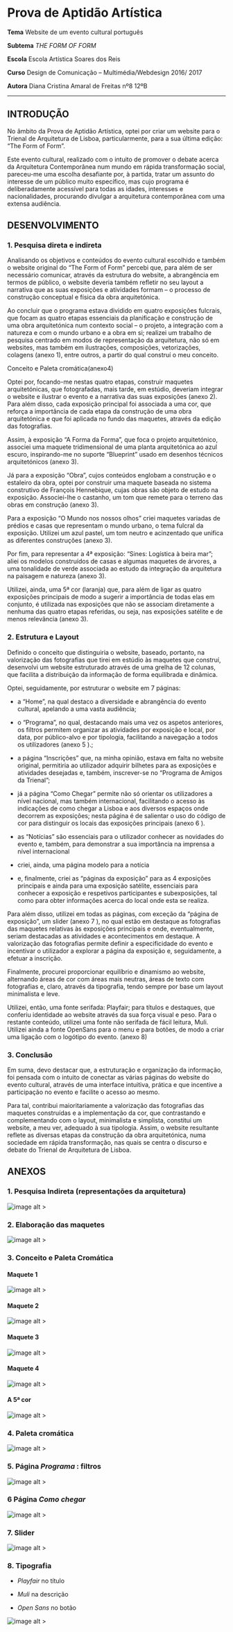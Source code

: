 # Prova de Aptidão Artística

<strong>Tema</strong> Website de um evento cultural português

<strong>Subtema</strong> *THE FORM OF FORM*

<strong>Escola</strong> Escola Artística Soares dos Reis

<strong>Curso</strong> Design de Comunicação – Multimédia/Webdesign 2016/ 2017

<strong>Autora</strong> Diana Cristina Amaral de Freitas nº8 12ºB

***

## INTRODUÇÃO

No âmbito da Prova de Aptidão Artística, optei por criar um website para o Trienal de
Arquitetura de Lisboa, particularmente, para a sua última edição: “The Form of Form”.

Este evento cultural, realizado com o intuito de promover o debate acerca da Arquitetura
Contemporânea num mundo em rápida transformação social, pareceu-me uma escolha
desafiante por, à partida, tratar um assunto do interesse de um público muito específico,
mas cujo programa é deliberadamente acessível para todas as idades, interesses e
nacionalidades, procurando divulgar a arquitetura contemporânea com uma extensa
audiência.

## DESENVOLVIMENTO

### 1. Pesquisa direta e indireta

Analisando os objetivos e conteúdos do evento cultural escolhido e também o website
original do “The Form of Form” percebi que, para além de ser necessário comunicar,
através da estrutura do website, a abrangência em termos de público, o website deveria
também refletir no seu layout a narrativa que as suas exposições e atividades formam – o
processo de construção conceptual e física da obra arquitetónica.

Ao concluir que o programa estava dividido em quatro exposições fulcrais, que focam as
quatro etapas essenciais da planificação e construção de uma obra arquitetónica num
contexto social – o projeto, a integração com a natureza e com o mundo urbano e a obra
em si; realizei um trabalho de pesquisa centrado em modos de representação da
arquitetura, não só em websites, mas também em ilustrações, composições, vetorizações,
colagens (anexo 1), entre outros, a partir do qual construí o meu conceito.

Conceito e Paleta cromática(anexo4)

Optei por, focando-me nestas quatro etapas, construir maquetes arquitetónicas, que
fotografadas, mais tarde, em estúdio, deveriam integrar o website e ilustrar o evento e a
narrativa das suas exposições (anexo 2). Para além disso, cada exposição principal foi
associada a uma cor, que reforça a importância de cada etapa da construção de uma
obra arquitetónica e que foi aplicada no fundo das maquetes, através da edição das
fotografias.

Assim, à exposição “A Forma da Forma”, que foca o projeto arquitetónico, associei uma
maquete tridimensional de uma planta arquitetónica ao azul escuro, inspirando-me no
suporte “Blueprint” usado em desenhos técnicos arquitetónicos (anexo 3).


Já para a exposição “Obra”, cujos conteúdos englobam a construção e o estaleiro da
obra, optei por construir uma maquete baseada no sistema construtivo de François
Hennebique, cujas obras são objeto de estudo na exposição. Associei-lhe o castanho, um
tom que remete para o terreno das obras em construção (anexo 3).

Para a exposição “O Mundo nos nossos olhos” criei maquetes variadas de prédios e
casas que representam o mundo urbano, o tema fulcral da exposição. Utilizei um azul
pastel, um tom neutro e acinzentado que unifica as diferentes construções (anexo 3).

Por fim, para representar a 4ª exposição: “Sines: Logística à beira mar”; aliei os modelos
construídos de casas e algumas maquetes de árvores, a uma tonalidade de verde
associada ao estudo da integração da arquitetura na paisagem e natureza (anexo 3).

Utilizei, ainda, uma 5ª cor (laranja) que, para além de ligar as quatro exposições principais
de modo a sugerir a importância de todas elas em conjunto, é utilizada nas exposições
que não se associam diretamente a nenhuma das quatro etapas referidas, ou seja, nas
exposições satélite e de menos relevância (anexo 3).

### 2. Estrutura e Layout

Definido o conceito que distinguiria o website, baseado, portanto, na valorização das
fotografias que tirei em estúdio às maquetes que construí, desenvolvi um website
estruturado através de uma grelha de 12 colunas, que facilita a distribuição da informação
de forma equilibrada e dinâmica.

Optei, seguidamente, por estruturar o website em 7 páginas:

- a “Home”, na qual destaco a diversidade e abrangência do evento cultural, apelando a
    uma vasta audiência;
- o “Programa”, no qual, destacando mais uma vez os aspetos anteriores, os filtros
    permitem organizar as atividades por exposição e local, por data, por público-alvo e
    por tipologia, facilitando a navegação a todos os utilizadores (anexo 5 ).;
- a página “Inscrições” que, na minha opinião, estava em falta no website original,
    permitiria ao utilizador adquirir bilhetes para as exposições e atividades desejadas e,
    também, inscrever-se no “Programa de Amigos da Trienal”;
- já a página “Como Chegar” permite não só orientar os utilizadores a nível nacional,
    mas também internacional, facilitando o acesso às indicações de como chegar a
    Lisboa e aos diversos espaços onde decorrem as exposições; nesta página é de
    salientar o uso do código de cor para distinguir os locais das exposições principais
    (anexo 6 ).


- as “Notícias” são essenciais para o utilizador conhecer as novidades do evento e,
    também, para demonstrar a sua importância na imprensa a nível internacional
- criei, ainda, uma página modelo para a notícia
- e, finalmente, criei as “páginas da exposição” para as 4 exposições principais e ainda
    para uma exposição satélite, essenciais para conhecer a exposição e respetivos
    participantes e subexposições, tal como para obter informações acerca do local onde
    esta se realiza.

Para além disso, utilizei em todas as páginas, com exceção da “página de exposição”, um
slider (anexo 7 ), no qual estão em destaque as fotografias das maquetes relativas às
exposições principais e onde, eventualmente, seriam destacadas as atividades e
acontecimentos em destaque. A valorização das fotografias permite definir a
especificidade do evento e incentivar o utilizador a explorar a página da exposição e,
seguidamente, a efetuar a inscrição.

Finalmente, procurei proporcionar equilíbrio e dinamismo ao website, alternando áreas de
cor com áreas mais neutras, áreas de texto com fotografias e, claro, através da tipografia,
tendo sempre por base um layout minimalista e leve.

Utilizei, então, uma fonte serifada: Playfair; para títulos e destaques, que conferiu
identidade ao website através da sua força visual e peso. Para o restante conteúdo,
utilizei uma fonte não serifada de fácil leitura, Muli. Utilizei ainda a fonte OpenSans para o
menu e para botões, de modo a criar uma ligação com o logótipo do evento. (anexo 8)

### 3. Conclusão

Em suma, devo destacar que, a estruturação e organização da informação, foi pensada
com o intuito de conectar as várias páginas do website do evento cultural, através de uma
interface intuitiva, prática e que incentive a participação no evento e facilite o acesso ao
mesmo.

Para tal, contribui maioritariamente a valorização das fotografias das maquetes
construídas e a implementação da cor, que contrastando e complementando com o
layout, minimalista e simplista, constitui um website, a meu ver, adequado à sua tipologia.
Assim, o website resultante reflete as diversas etapas da construção da obra
arquitetónica, numa sociedade em rápida transformação, nas quais se centra o discurso e
debate do Trienal de Arquitetura de Lisboa.

## ANEXOS

### 1. Pesquisa Indireta (representações da arquitetura)

![image alt >](/rel_images/1_1.PNG)

### 2. Elaboração das maquetes

![image alt >](/rel_images/2.PNG)

### 3. Conceito e Paleta Cromática

#### Maquete 1
![image alt >](/rel_images/3.PNG)

#### Maquete 2
![image alt >](/rel_images/4.PNG)

#### Maquete 3
![image alt >](/rel_images/5.PNG)

#### Maquete 4
![image alt >](/rel_images/6.PNG)

#### A 5ª cor
![image alt >](/rel_images/7.PNG)

### 4. Paleta cromática
![image alt >](/rel_images/8.PNG)

### 5. Página *Programa* : filtros
![image alt >](/rel_images/9.PNG)

### 6 Página *Como chegar*
![image alt >](/rel_images/10.PNG)

### 7. Slider
![image alt >](/rel_images/11.PNG)

### 8. Tipografia

- *Playfair* no título

- *Muli* na descrição

- *Open Sans* no botão

![image alt >](/rel_images/12.PNG)


